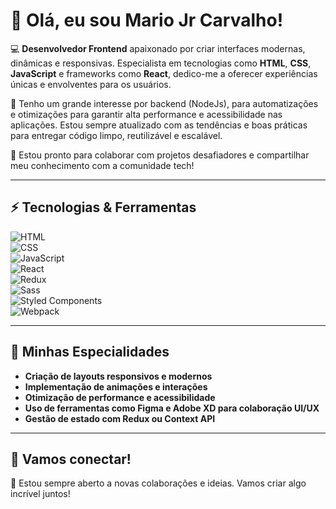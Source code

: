 # 👋 Olá, eu sou Mario Jr Carvalho!  

💻 **Desenvolvedor Frontend** apaixonado por criar interfaces modernas, dinâmicas e responsivas. Especialista em tecnologias como **HTML**, **CSS**, **JavaScript** e frameworks como **React**, dedico-me a oferecer experiências únicas e envolventes para os usuários.  

🎨 Tenho um grande interesse por backend (NodeJs), para automatizações e otimizações para garantir alta performance e acessibilidade nas aplicações. Estou sempre atualizado com as tendências e boas práticas para entregar código limpo, reutilizável e escalável.  

🎯 Estou pronto para colaborar com projetos desafiadores e compartilhar meu conhecimento com a comunidade tech!  

---

## ⚡ Tecnologias & Ferramentas  

![HTML](https://img.shields.io/badge/HTML-E34F26?style=for-the-badge&logo=html5&logoColor=white)  
![CSS](https://img.shields.io/badge/CSS-1572B6?style=for-the-badge&logo=css3&logoColor=white)  
![JavaScript](https://img.shields.io/badge/JavaScript-F7DF1E?style=for-the-badge&logo=javascript&logoColor=black)  
![React](https://img.shields.io/badge/React-61DAFB?style=for-the-badge&logo=react&logoColor=black)  
![Redux](https://img.shields.io/badge/Redux-764ABC?style=for-the-badge&logo=redux&logoColor=white)  
![Sass](https://img.shields.io/badge/Sass-CC6699?style=for-the-badge&logo=sass&logoColor=white)  
![Styled Components](https://img.shields.io/badge/Styled--Components-DB7093?style=for-the-badge&logo=styled-components&logoColor=white)  
![Webpack](https://img.shields.io/badge/Webpack-8DD6F9?style=for-the-badge&logo=webpack&logoColor=black)  

---

## 🌟 Minhas Especialidades  

- **Criação de layouts responsivos e modernos**  
- **Implementação de animações e interações**  
- **Otimização de performance e acessibilidade**  
- **Uso de ferramentas como Figma e Adobe XD para colaboração UI/UX**  
- **Gestão de estado com Redux ou Context API**  

---

## 🤝 Vamos conectar!  

💌 Estou sempre aberto a novas colaborações e ideias. Vamos criar algo incrível juntos!  


